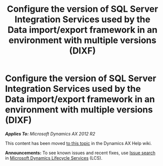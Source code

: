 ﻿---
title: Configure the version of SQL Server Integration Services used by the Data import/export framework in an environment with multiple versions (DIXF)
TOCTitle: Configure the version of SQL Server Integration Services used by the Data import/export framework in an environment with multiple versions (DIXF)
ms:assetid: 42117635-a8e9-48a2-9ec7-175d30e8e07b
ms:mtpsurl: https://technet.microsoft.com/en-us/library/Dn878167(v=AX.60)
ms:contentKeyID: 63701236
ms.date: 03/25/2016
mtps_version: v=AX.60
---

# Configure the version of SQL Server Integration Services used by the Data import/export framework in an environment with multiple versions (DIXF) 


_**Applies To:** Microsoft Dynamics AX 2012 R2_

This content has been moved [to this topic](http://ax.help.dynamics.com/en/wiki/configure-the-version-of-sql-server-integration-services-used-by-the-data-importexport-framework-in-an-environment-with-multiple-versions-dixf) in the Dynamics AX Help wiki.

  
**Announcements:** To see known issues and recent fixes, use [Issue search](http://go.microsoft.com/fwlink/?linkid=389258) in [Microsoft Dynamics Lifecycle Services](http://go.microsoft.com/fwlink/?linkid=306505) (LCS).

